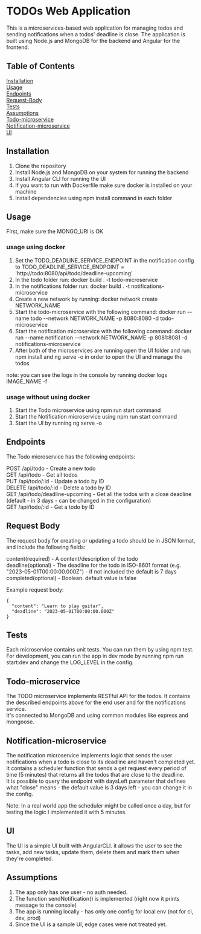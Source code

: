 # TODOs Web Application

This is a microservices-based web application for managing todos and sending notifications when a todos' deadline is close.
The application is built using Node.js and MongoDB for the backend and Angular for the frontend.

## Table of Contents
[Installation](#installation)  
[Usage](#usage)  
[Endpoints](#endpoints)  
[Request-Body](#request-body)  
[Tests](#tests)  
[Assumptions](#assumptions)  
[Todo-microservice](#todo-microservice)  
[Notification-microservice](#notification-microservice)  
[UI](#ui)  

<a name="installation"/>

## Installation

1. Clone the repository
2. Install Node.js and MongoDB on your system for running the backend
3. Install Angular CLI for running the UI
4. If you want to run with Dockerfile make sure docker is installed on your machine
5. Install dependencies using npm install command in each folder

<a name="usage"/>

## Usage

First, make sure the MONGO_URI is OK

### usage using docker

1. Set the TODO_DEADLINE_SERVICE_ENDPOINT in the notification config to TODO_DEADLINE_SERVICE_ENDPOINT = 'http://todo:8080/api/todo/deadline-upcoming'
2. In the todo folder run: docker build . -t todo-microservice
3. In the notifications folder run: docker build . -t notifications-microservice
4. Create a new network by running: docker network create NETWORK_NAME
5. Start the todo-microservice with the following command: docker run --name todo --network NETWORK_NAME -p 8080:8080 -d todo-microservice
6. Start the notification microservice with the following command: docker run --name notification --network NETWORK_NAME -p 8081:8081 -d notifications-microservice
7. After both of the microservices are running open the UI folder and run: npm install and ng serve -o in order to open the UI and manage the todos

note: you can see the logs in the console by running docker logs IMAGE_NAME -f

### usage without using docker

1. Start the Todo microservice using npm run start command
2. Start the Notification microservice using npm run start command
3. Start the UI by running ng serve -o

<a name="endpoints"/>

## Endpoints
The Todo microservice has the following endpoints:

POST /api/todo - Create a new todo  
GET /api/todo - Get all todos  
PUT /api/todo/:id - Update a todo by ID  
DELETE /api/todo/:id - Delete a todo by ID  
GET /api/todo/deadline-upcoming - Get all the todos with a close deadline (default - in 3 days - can be changed in the configuration)  
GET /api/todo/:id - Get a todo by ID  

<a name="request-body"/>

## Request Body
The request body for creating or updating a todo should be in JSON format, and include the following fields:

content(required) - A content/description of the todo  
deadline(optional) - The deadline for the todo in ISO-8601 format (e.g. "2023-05-01T00:00:00.000Z") - if not included the default is 7 days  
completed(optional) - Boolean. default value is false

Example request body:

```
{
  "content": "Learn to play guitar",
  "deadline": "2023-05-01T00:00:00.000Z"
}
```
<a name="tests"/>

## Tests

Each microservice contains unit tests. You can run them by using npm test.
For development, you can run the app in dev mode by running npm run start:dev and change the LOG_LEVEL in the config.

<a name="todo-microservice"/>

## Todo-microservice

The TODO microservice implements RESTful API for the todos. It contains the described endpoints above for the end user and for the notifications service.  
It's connected to MongoDB and using common modules like express and mongoose.

<a name="notification-microservice"/>

## Notification-microservice

The notification microservice implements logic that sends the user notifications when a todo is close to its deadline and haven't completed yet.  
It contains a scheduler function that sends a get request every period of time (5 minutes) that returns all the todos that are close to the deadline.  
It is possible to query the endpoint with daysLeft parameter that defines what "close" means - the default value is 3 days left - you can change it in the config.

Note: In a real world app the scheduler might be called once a day, but for testing the logic I implemented it with 5 minutes.

<a name="ui"/>

## UI

The UI is a simple UI built with AngularCLI. it allows the user to see the tasks, add new tasks, update them, delete them and mark them when they're completed.

<a name="assumptions"/>

## Assumptions

1. The app only has one user - no auth needed.
2. The function sendNotification() is implemented (right now it prints message to the console)
3. The app is running locally - has only one config for local env (not for ci, dev, prod)
4. Since the UI is a sample UI, edge cases were not treated yet.